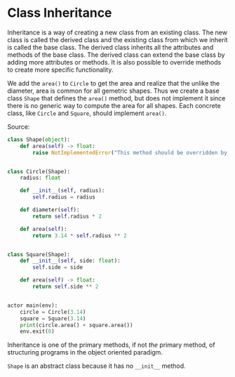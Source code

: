 # Class Inheritance

Inheritance is a way of creating a new class from an existing class. The new class is called the derived class and the existing class from which we inherit is called the base class. The derived class inherits all the attributes and methods of the base class. The derived class can extend the base class by adding more attributes or methods. It is also possible to override methods to create more specific functionality.

We add the `area()` to `Circle` to get the area and realize that the unlike the diameter, area is common for all gemetric shapes. Thus we create a base class `Shape` that defines the `area()` method, but does not implement it since there is no generic way to compute the area for all shapes. Each concrete class, like `Circle` and `Square`, should implement `area()`.

Source:
```python
class Shape(object):
    def area(self) -> float:
        raise NotImplementedError("This method should be overridden by subclasses")


class Circle(Shape):
    radius: float

    def __init__(self, radius):
        self.radius = radius

    def diameter(self):
        return self.radius * 2

    def area(self):
        return 3.14 * self.radius ** 2


class Square(Shape):
    def __init__(self, side: float):
        self.side = side

    def area(self) -> float:
        return self.side ** 2


actor main(env):
    circle = Circle(3.14)
    square = Square(3.14)
    print(circle.area() + square.area())
    env.exit(0)
```

Inheritance is one of the primary methods, if not *the* primary method, of structuring programs in the object oriented paradigm.

`Shape` is an abstract class because it has no `__init__` method.
